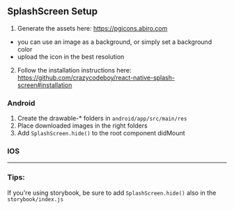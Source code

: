 ## SplashScreen Setup

1. Generate the assets here: https://pgicons.abiro.com

- you can use an image as a background, or simply set a background color
- upload the icon in the best resolution

2. Follow the installation instructions here: https://github.com/crazycodeboy/react-native-splash-screen#installation

### Android

1. Create the drawable-\* folders in `android/app/src/main/res`
2. Place downloaded images in the right folders
3. Add `SplashScreen.hide()` to the root component didMount

### IOS

---

### Tips:

If you're using storybook, be sure to add `SplashScreen.hide()` also in the `storybook/index.js`